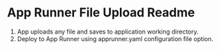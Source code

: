 # App Runner File Upload Readme
1. App uploads any file and saves to application working directory.
2. Deploy to App Runner using apprunner.yaml configuration file option.


